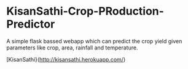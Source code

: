 # KisanSathi-Crop-PRoduction-Predictor

A simple flask bassed webapp which can predict the crop yield given parameters like crop, area, rainfall and temperature.

[KisanSathi}(http://kisansathi.herokuapp.com/)
